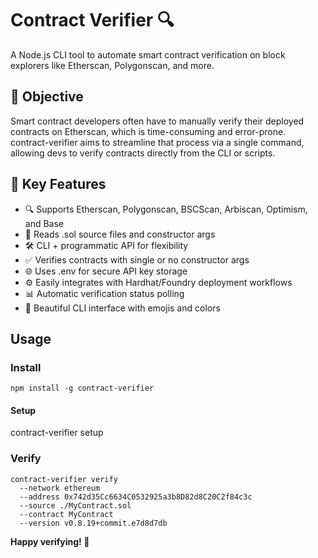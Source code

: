 # Contract Verifier 🔍

A Node.js CLI tool to automate smart contract verification on block explorers like Etherscan, Polygonscan, and more.

## 🎯 Objective

Smart contract developers often have to manually verify their deployed contracts on Etherscan, which is time-consuming and error-prone. contract-verifier aims to streamline that process via a single command, allowing devs to verify contracts directly from the CLI or scripts.

## 🚀 Key Features

- 🔍 Supports Etherscan, Polygonscan, BSCScan, Arbiscan, Optimism, and Base
- 📂 Reads .sol source files and constructor args
- 🛠️ CLI + programmatic API for flexibility
- ✅ Verifies contracts with single or no constructor args
- 🌐 Uses .env for secure API key storage
- ⚙️ Easily integrates with Hardhat/Foundry deployment workflows
- 📊 Automatic verification status polling
- 🎨 Beautiful CLI interface with emojis and colors

## Usage

### Install
```
npm install -g contract-verifier
```

#### Setup
contract-verifier setup

### Verify
```
contract-verifier verify 
  --network ethereum 
  --address 0x742d35Cc6634C0532925a3b8D82d8C20C2f84c3c 
  --source ./MyContract.sol 
  --contract MyContract 
  --version v0.8.19+commit.e7d8d7db
```

**Happy verifying! 🚀**